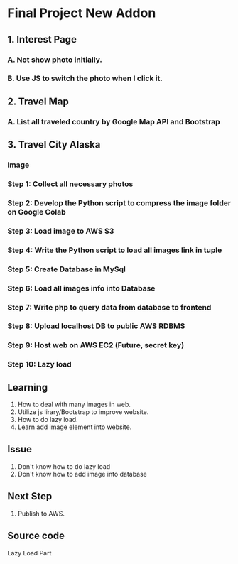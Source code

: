 # Final Project New Addon
## 1. Interest Page
### A. Not show photo initially.
### B. Use JS to switch the photo when I click it.

## 2. Travel Map
### A. List all traveled country by Google Map API and Bootstrap

## 3. Travel City Alaska
### Image
### Step 1: Collect all necessary photos
### Step 2: Develop the Python script to compress the image folder on Google Colab
### Step 3: Load image to AWS S3
### Step 4: Write the Python script to load all images link in tuple
### Step 5: Create Database in MySql
### Step 6: Load all images info into Database
### Step 7: Write php to query data from database to frontend
### Step 8: Upload localhost DB to public AWS RDBMS
### Step 9: Host web on AWS EC2 (Future, secret key)
### Step 10: Lazy load

## Learning
1. How to deal with many images in web.
2. Utilize js lirary/Bootstrap to improve website.
3. How to do lazy load.
4. Learn add image element into website.


## Issue
1. Don't know how to do lazy load
2. Don't know how to add image into database

## Next Step
1. Publish to AWS.

## Source code
Lazy Load Part